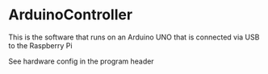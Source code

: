 # ArduinoController
This is the software that runs on an Arduino UNO that is connected via USB to the Raspberry Pi

See hardware config in the program header